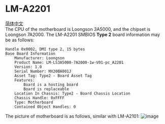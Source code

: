 # LM-A2201  

[简体中文](https://github.com/loongson/Firmware/blob/main/5000Series/PC/LM-A2201/README_CN.md)  
The CPU of the motherboard is Loongson 3A5000, and the chipset is Loongson 7A2000.
The LM-A2201 SMBIOS **Type 2** board information may be as follows:  
```  
Handle 0x0002, DMI type 2, 15 bytes
Base Board Information
	Manufacturer: Loongson
	Product Name: LM-LS3A5000-7A2000-1w-V01-pc_A2201
	Version: 1.0
	Serial Number: MX20BA001J
	Asset Tag: Type2 - Board Asset Tag
	Features:
		Board is a hosting board
		Board is replaceable
	Location In Chassis: Type2 - Board Chassis Location
	Chassis Handle: 0xFFFF
	Type: Motherboard
	Contained Object Handles: 0
```  
The picture of motherboard is as follows, similar with LM-A2101:
![image](https://github.com/loongson/Firmware/blob/main/Image/A2101.jpg)  
